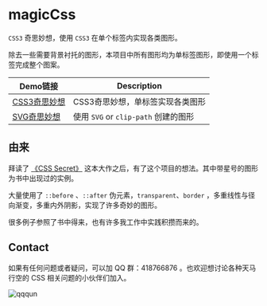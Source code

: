 # magicCss 

`CSS3` 奇思妙想，使用 `CSS3` 在单个标签内实现各类图形。

除去一些需要背景衬托的图形，本项目中所有图形均为单标签图形，即使用一个标签完成整个图案。

| Demo链接 | Description |
| ------| ------ | 
| [CSS3奇思妙想](https://chokcoco.github.io/magicCss/html/index.html) | CSS3奇思妙想，单标签实现各类图形 |
| [SVG奇思妙想](https://chokcoco.github.io/demo/svg/html/index.html)  | 使用 `SVG` or `clip-path` 创建的图形 | 

## 由来

拜读了 [《CSS Secret》](https://github.com/cssmagic/CSS-Secrets) 这本大作之后，有了这个项目的想法。其中带星号的图形为书中出现过的实例。

大量使用了 `::before` 、`::after` 伪元素，`transparent`、`border` ，多重线性与径向渐变，多重内外阴影，实现了许多奇妙的图形。

很多例子参照了书中得来，也有许多我工作中实践积攒而来的。


## Contact

如果有任何问题或者疑问，可以加 QQ 群：418766876 。也欢迎想讨论各种天马行空的 CSS 相关问题的小伙伴们加入。

![qqqun](https://github.com/chokcoco/iCSS/blob/master/qqqun.png)
